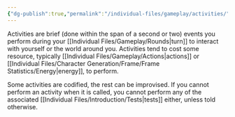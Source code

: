 ```yaml
---
{"dg-publish":true,"permalink":"/individual-files/gameplay/activities/"}
---
```


Activities are brief (done within the span of a second or two) events you perform during your [[Individual Files/Gameplay/Rounds\|turn]] to interact with yourself or the world around you. Activities tend to cost some resource, typically [[Individual Files/Gameplay/Actions\|actions]] or [[Individual Files/Character Generation/Frame/Frame Statistics/Energy\|energy]], to perform.

Some activities are codified, the rest can be improvised. If you cannot perform an activity when it is called, you cannot perform any of the associated [[Individual Files/Introduction/Tests\|tests]] either, unless told otherwise.